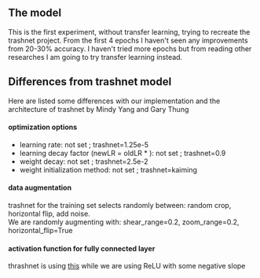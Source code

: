 ## The model
This is the first experiment, without transfer learning, trying to recreate the trashnet project.
From the first 4 epochs I haven't seen any improvements from 20-30% accuracy. I haven't tried 
more epochs but from reading other researches I am going to try transfer learning instead.

## Differences from trashnet model
Here are listed some differences with our implementation and the architecture of trashnet by Mindy Yang and Gary Thung

#### optimization options
- learning rate: not set ; trashnet=1.25e-5
- learning decay factor (newLR = oldLR * <lrDecayFactor>): not set ; trashnet=0.9
- weight decay: not set ; trashnet=2.5e-2
- weight initialization method: not set ; trashnet=kaiming

#### data augmentation
trashnet for the training set selects randomly between: random crop, horizontal flip, add noise.\
We are randomly augmenting with: shear_range=0.2, zoom_range=0.2, horizontal_flip=True

#### activation function for fully connected layer
thrashnet is using [this](https://pytorch.org/docs/stable/nn.html#threshold) while we are using ReLU with some negative slope

